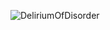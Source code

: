 ![DeliriumOfDisorder](https://github.com/yuankong666/Ultimate-RAT-Collection/assets/128066597/22995d11-aaec-469d-9b96-2809a36b41f3)
